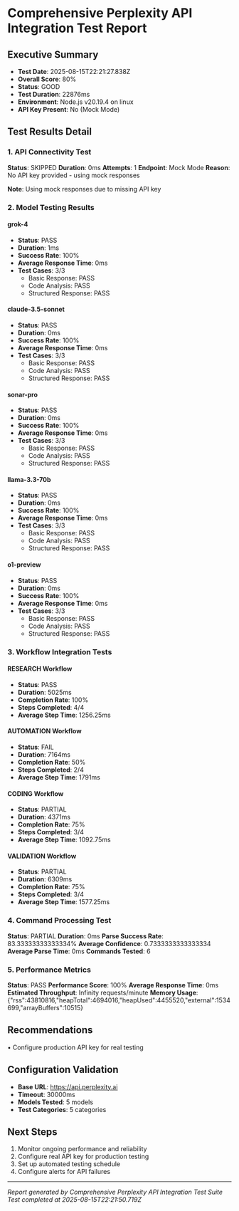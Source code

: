 # Comprehensive Perplexity API Integration Test Report

## Executive Summary
- **Test Date**: 2025-08-15T22:21:27.838Z
- **Overall Score**: 80%
- **Status**: GOOD
- **Test Duration**: 22876ms
- **Environment**: Node.js v20.19.4 on linux
- **API Key Present**: No (Mock Mode)

## Test Results Detail

### 1. API Connectivity Test

**Status**: SKIPPED
**Duration**: 0ms
**Attempts**: 1
**Endpoint**: Mock Mode
**Reason**: No API key provided - using mock responses

**Note**: Using mock responses due to missing API key


### 2. Model Testing Results

#### grok-4
- **Status**: PASS
- **Duration**: 1ms
- **Success Rate**: 100%
- **Average Response Time**: 0ms
- **Test Cases**: 3/3
  - Basic Response: PASS
  - Code Analysis: PASS
  - Structured Response: PASS

#### claude-3.5-sonnet
- **Status**: PASS
- **Duration**: 0ms
- **Success Rate**: 100%
- **Average Response Time**: 0ms
- **Test Cases**: 3/3
  - Basic Response: PASS
  - Code Analysis: PASS
  - Structured Response: PASS

#### sonar-pro
- **Status**: PASS
- **Duration**: 0ms
- **Success Rate**: 100%
- **Average Response Time**: 0ms
- **Test Cases**: 3/3
  - Basic Response: PASS
  - Code Analysis: PASS
  - Structured Response: PASS

#### llama-3.3-70b
- **Status**: PASS
- **Duration**: 0ms
- **Success Rate**: 100%
- **Average Response Time**: 0ms
- **Test Cases**: 3/3
  - Basic Response: PASS
  - Code Analysis: PASS
  - Structured Response: PASS

#### o1-preview
- **Status**: PASS
- **Duration**: 0ms
- **Success Rate**: 100%
- **Average Response Time**: 0ms
- **Test Cases**: 3/3
  - Basic Response: PASS
  - Code Analysis: PASS
  - Structured Response: PASS


### 3. Workflow Integration Tests

#### RESEARCH Workflow
- **Status**: PASS
- **Duration**: 5025ms
- **Completion Rate**: 100%
- **Steps Completed**: 4/4
- **Average Step Time**: 1256.25ms

#### AUTOMATION Workflow
- **Status**: FAIL
- **Duration**: 7164ms
- **Completion Rate**: 50%
- **Steps Completed**: 2/4
- **Average Step Time**: 1791ms

#### CODING Workflow
- **Status**: PARTIAL
- **Duration**: 4371ms
- **Completion Rate**: 75%
- **Steps Completed**: 3/4
- **Average Step Time**: 1092.75ms

#### VALIDATION Workflow
- **Status**: PARTIAL
- **Duration**: 6309ms
- **Completion Rate**: 75%
- **Steps Completed**: 3/4
- **Average Step Time**: 1577.25ms


### 4. Command Processing Test

**Status**: PARTIAL
**Duration**: 0ms
**Parse Success Rate**: 83.33333333333334%
**Average Confidence**: 0.7333333333333334
**Average Parse Time**: 0ms
**Commands Tested**: 6


### 5. Performance Metrics

**Status**: PASS
**Performance Score**: 100%
**Average Response Time**: 0ms
**Estimated Throughput**: Infinity requests/minute
**Memory Usage**: {"rss":43810816,"heapTotal":4694016,"heapUsed":4455520,"external":1534699,"arrayBuffers":10515}


## Recommendations
• Configure production API key for real testing

## Configuration Validation
- **Base URL**: https://api.perplexity.ai
- **Timeout**: 30000ms
- **Models Tested**: 5 models
- **Test Categories**: 5 categories

## Next Steps
1. Monitor ongoing performance and reliability
2. Configure real API key for production testing
3. Set up automated testing schedule
4. Configure alerts for API failures

---
*Report generated by Comprehensive Perplexity API Integration Test Suite*
*Test completed at 2025-08-15T22:21:50.719Z*
